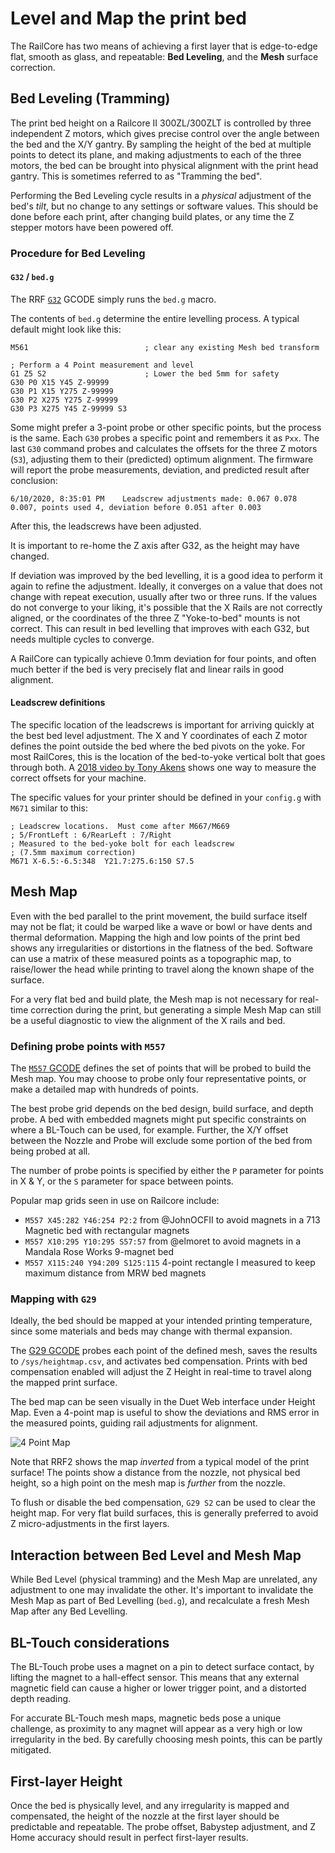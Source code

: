 # Level and Map the print bed

The RailCore has two means of achieving a first layer that is edge-to-edge flat, smooth as glass, and repeatable: **Bed Leveling**, and the **Mesh** surface correction.

## Bed Leveling (Tramming)

The print bed height on a Railcore II 300ZL/300ZLT is controlled by three independent Z motors, which gives precise control over the angle between the bed and the X/Y gantry.
By sampling the height of the bed at multiple points to detect its plane, and making adjustments to each of the three motors, the bed can be brought into physical alignment with the print head gantry.  This is sometimes referred to as "Tramming the bed".

Performing the Bed Leveling cycle results in a *physical* adjustment of the bed's *tilt*, but no change to any settings or software values.  This should be done before each print, after changing build plates, or any time the Z stepper motors have been powered off.

### Procedure for Bed Leveling

#### `G32` / `bed.g`

The RRF [`G32`](https://duet3d.dozuki.com/Wiki/Gcode#Section_G32_Run_bed_g_macro) GCODE simply runs the `bed.g` macro.

The contents of `bed.g` determine the entire levelling process.  A typical default might look like this:
```
M561                          ; clear any existing Mesh bed transform

; Perform a 4 Point measurement and level
G1 Z5 S2                      ; Lower the bed 5mm for safety
G30 P0 X15 Y45 Z-99999
G30 P1 X15 Y275 Z-99999
G30 P2 X275 Y275 Z-99999
G30 P3 X275 Y45 Z-99999 S3
```

Some might prefer a 3-point probe or other specific points, but the process is the same.  Each `G30` probes a specific point and remembers it as `Pxx`.
The last `G30` command probes and calculates the offsets for the three Z motors (`S3`), adjusting them to their (predicted) optimum alignment.  The firmware will report the probe measurements, deviation, and predicted result after conclusion:

```6/10/2020, 8:35:01 PM	Leadscrew adjustments made: 0.067 0.078 0.007, points used 4, deviation before 0.051 after 0.003```

After this, the leadscrews have been adjusted.

It is important to re-home the Z axis after G32, as the height may have changed.

If deviation was improved by the bed levelling, it is a good idea to perform it again to refine the adjustment.  Ideally, it converges on a value that does not change with repeat execution, usually after two or three runs.  If the values do not converge to your liking, it's possible that the X Rails are not correctly aligned, or the coordinates of the three Z "Yoke-to-bed" mounts is not correct.  This can result in bed levelling that improves with each G32, but needs multiple cycles to converge.

A RailCore can typically achieve 0.1mm deviation for four points, and often much better if the bed is very precisely flat and linear rails in good alignment.

#### Leadscrew definitions

The specific location of the leadscrews is important for arriving quickly at the best bed level adjustment.  The X and Y coordinates of each Z motor defines the point outside the bed where the bed pivots on the yoke.  For most RailCores, this is the location of the bed-to-yoke vertical bolt that goes through both.   A [2018 video by Tony Akens](https://www.youtube.com/watch?v=qeFGLb8Gf6U) shows one way to measure the correct offsets for your machine.

The specific values for your printer should be defined in your `config.g` with `M671` similar to this:

```
; Leadscrew locations.  Must come after M667/M669
; 5/FrontLeft : 6/RearLeft : 7/Right
; Measured to the bed-yoke bolt for each leadscrew
; (7.5mm maximum correction)
M671 X-6.5:-6.5:348  Y21.7:275.6:150 S7.5  
```

## Mesh Map 

Even with the bed parallel to the print movement, the build surface itself may not be flat; it could be warped like a wave or bowl or have dents and thermal deformation.  Mapping the high and low points of the print bed shows any irregularities or distortions in the flatness of the bed.  Software can use a matrix of these measured points as a topographic map, to raise/lower the head while printing to travel along the known shape of the surface.

For a very flat bed and build plate, the Mesh map is not necessary for real-time correction during the print, but generating a simple Mesh Map can still be a useful diagnostic to view the alignment of the X rails and bed.

### Defining probe points with `M557`

The [`M557` GCODE](https://duet3d.dozuki.com/Wiki/Gcode#Section_M557_Set_Z_probe_point_or_define_probing_grid) defines the set of points that will be probed to build the Mesh map.  You may choose to probe only four representative points, or make a detailed map with hundreds of points.

The best probe grid depends on the bed design, build surface, and depth probe.  A bed with embedded magnets might put specific constraints on where a BL-Touch can be used, for example.  Further, the X/Y offset between the Nozzle and Probe will exclude some portion of the bed from being probed at all.

The number of probe points is specified by either the `P` parameter for points in X & Y, or the `S` parameter for space between points.

Popular map grids seen in use on Railcore include:
* `M557 X45:282 Y46:254 P2:2` from @JohnOCFII to avoid magnets in a 713 Magnetic bed with rectangular magnets
* `M557 X10:295 Y10:295 S57:57` from @elmoret to avoid magnets in a Mandala Rose Works 9-magnet bed
* `M557 X115:240 Y94:209 S125:115` 4-point rectangle I measured to keep maximum distance from MRW bed magnets

### Mapping with `G29`

Ideally, the bed should be mapped at your intended printing temperature, since some materials and beds may change with thermal expansion.

The [G29 GCODE](https://duet3d.dozuki.com/Wiki/Gcode#Section_G29_Mesh_bed_probe) probes each point of the defined mesh, saves the results to `/sys/heightmap.csv`, and activates bed compensation.   Prints with bed compensation enabled will adjust the Z Height in real-time to travel along the mapped print surface.

The bed map can be seen visually in the Duet Web interface under Height Map.  Even a 4-point map is useful to show the deviations and RMS error in the measured points, guiding rail adjustments for alignment.

![4 Point Map](./bed_level-4-points.PNG)

Note that RRF2 shows the map *inverted* from a typical model of the print surface!  The points show a distance from the nozzle, not physical bed height, so a high point on the mesh map is *further* from the nozzle.

To flush or disable the bed compensation, `G29 S2` can be used to clear the height map.  For very flat build surfaces, this is generally preferred to avoid Z micro-adjustments in the first layers.

## Interaction between Bed Level and Mesh Map

While Bed Level (physical tramming) and the Mesh Map are unrelated, any adjustment to one may invalidate the other.  It's important to invalidate the Mesh Map as part of Bed Levelling (`bed.g`), and recalculate a fresh Mesh Map after any Bed Levelling.

## BL-Touch considerations

The BL-Touch probe uses a magnet on a pin to detect surface contact, by lifting the magnet to a hall-effect sensor.  This means that any external magnetic field can cause a higher or lower trigger point, and a distorted depth reading.

For accurate BL-Touch mesh maps, magnetic beds pose a unique challenge, as proximity to any magnet will appear as a very high or low irregularity in the bed.  By carefully choosing mesh points, this can be partly mitigated.

## First-layer Height

Once the bed is physically level, and any irregularity is mapped and compensated, the height of the nozzle at the first layer should be predictable and repeatable.  The probe offset, Babystep adjustment, and Z Home accuracy should result in perfect first-layer results.
